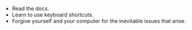 - Read the docs.
- Learn to use keyboard shortcuts.
- Forgive yourself and your computer for the inevitable issues that arise.